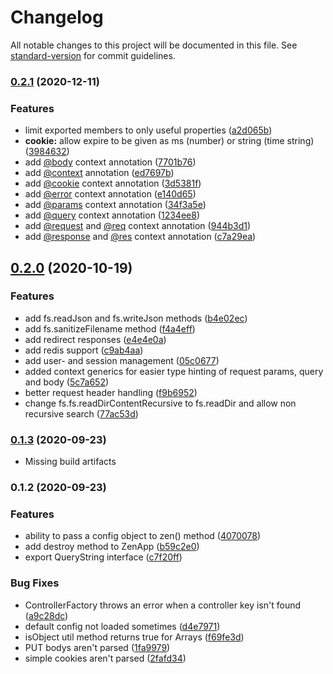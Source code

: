 # Changelog

All notable changes to this project will be documented in this file. See [standard-version](https://github.com/conventional-changelog/standard-version) for commit guidelines.

### [0.2.1](https://github.com/sahachide/ZenTS/compare/v0.2.0...v0.2.1) (2020-12-11)


### Features

* limit exported members to only useful properties ([a2d065b](https://github.com/sahachide/ZenTS/commit/a2d065b22aadadc9cac8e41331812a45de82fc37))
* **cookie:** allow expire to be given as ms (number) or string (time string) ([3984632](https://github.com/sahachide/ZenTS/commit/3984632cc58b470f21638649d71d00a1047ef970))
* add [@body](https://github.com/body) context annotation ([7701b76](https://github.com/sahachide/ZenTS/commit/7701b76b8f0417087b7b15e9b5eeed5baa199df5))
* add [@context](https://github.com/context) annotation ([ed7697b](https://github.com/sahachide/ZenTS/commit/ed7697bdbe0d0523e01bbd8d28f805e0b353586c))
* add [@cookie](https://github.com/cookie) context annotation ([3d5381f](https://github.com/sahachide/ZenTS/commit/3d5381f8e44d17747ecbf288e26ccfaa3e857d9a))
* add [@error](https://github.com/error) context annotation ([e140d65](https://github.com/sahachide/ZenTS/commit/e140d655e06102e38f14e534003379a003201403))
* add [@params](https://github.com/params) context annotation ([34f3a5e](https://github.com/sahachide/ZenTS/commit/34f3a5e7c2d7244335f5b4ca34657b72834a20b7))
* add [@query](https://github.com/query) context annotation ([1234ee8](https://github.com/sahachide/ZenTS/commit/1234ee86390922f24819fa383349edc2cf800b53))
* add [@request](https://github.com/request) and [@req](https://github.com/req) context annotation ([944b3d1](https://github.com/sahachide/ZenTS/commit/944b3d106328cc91dc6c0f4f9a7be326550296a2))
* add [@response](https://github.com/response) and [@res](https://github.com/res) context annotation ([c7a29ea](https://github.com/sahachide/ZenTS/commit/c7a29ead7b7fce761480cab7d7ec4e27ae4ad685))

## [0.2.0](https://github.com/sahachide/ZenTS/compare/v0.1.2...v0.2.0) (2020-10-19)


### Features

* add fs.readJson and fs.writeJson methods ([b4e02ec](https://github.com/sahachide/ZenTS/commit/b4e02ecc1782d816c88f0b1bf73e15bc65816a7a))
* add fs.sanitizeFilename method ([f4a4eff](https://github.com/sahachide/ZenTS/commit/f4a4eff04ce3fed235c5cc86043cf6c3577a2b9f))
* add redirect responses ([e4e4e0a](https://github.com/sahachide/ZenTS/commit/e4e4e0aadd82d0067b2f4803e6ba88741f3de8f6))
* add redis support ([c9ab4aa](https://github.com/sahachide/ZenTS/commit/c9ab4aa5f31e9c827eaf8245c0c9111e952a7a94))
* add user- and session management ([05c0677](https://github.com/sahachide/ZenTS/commit/05c0677216752b67f8342e3ee3328934dea91bde))
* added context generics for easier type hinting of request params, query and body ([5c7a652](https://github.com/sahachide/ZenTS/commit/5c7a6524c816658c21850902487a477bbd3c9d52))
* better request header handling ([f9b6952](https://github.com/sahachide/ZenTS/commit/f9b6952e8767a522ab52f4d9c19058ca8dfd2879))
* change fs.fs.readDirContentRecursive to fs.readDir and allow non recursive search ([77ac53d](https://github.com/sahachide/ZenTS/commit/77ac53d6962b2f949bdf7cfbe170e86271e440ce))

### [0.1.3](https://github.com/sahachide/ZenTS/compare/v0.1.2...v0.1.3) (2020-09-23)

- Missing build artifacts

### 0.1.2 (2020-09-23)

### Features

* ability to pass a config object to zen() method ([4070078](https://github.com/sahachide/ZenTS/commit/4070078948350e5fb574b96b7100e8307d5ce793))
* add destroy method to ZenApp ([b59c2e0](https://github.com/sahachide/ZenTS/commit/b59c2e044537c215a4c219dbadf1dba8999df06f))
* export QueryString interface ([c7f20ff](https://github.com/sahachide/ZenTS/commit/c7f20ff5e6ecc37fd8f3fd5e9bb98606164051b6))


### Bug Fixes

* ControllerFactory throws an error when a controller key isn't found ([a9c28dc](https://github.com/sahachide/ZenTS/commit/a9c28dca28f90198b17f25967a0d414f6c734962))
* default config not loaded sometimes ([d4e7971](https://github.com/sahachide/ZenTS/commit/d4e79715d28ed187520fd2280c3e5cd7155e266c))
* isObject util method returns true for Arrays ([f69fe3d](https://github.com/sahachide/ZenTS/commit/f69fe3de6eb481ef8989cb5b18065cc63e1160dd))
* PUT bodys aren't parsed ([1fa9979](https://github.com/sahachide/ZenTS/commit/1fa9979e808130a6430def1b96ac420696c9dd49))
* simple cookies aren't parsed ([2fafd34](https://github.com/sahachide/ZenTS/commit/2fafd346c5ba91afc71bce682a8eb6f087a61063))
